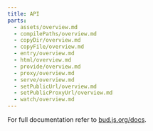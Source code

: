 ```yaml
---
title: API
parts:
  - assets/overview.md
  - compilePaths/overview.md
  - copyDir/overview.md
  - copyFile/overview.md
  - entry/overview.md
  - html/overview.md
  - provide/overview.md
  - proxy/overview.md
  - serve/overview.md
  - setPublicUrl/overview.md
  - setPublicProxyUrl/overview.md
  - watch/overview.md
---
```


For full documentation refer to [bud.js.org/docs](https://bud.js.org/docs).
